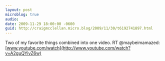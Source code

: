 ```yaml
---
layout: post
microblog: true
audio: 
date: 2009-11-29 18:00:00 -0600
guid: http://craigmcclellan.micro.blog/2009/11/30/t6192741897.html
---
```

Two of my favorite things combined into one video.
RT @maybeimamazed: [www.youtube.com/watch](http://www.youtube.com/watch?v=A2guQYivZ6w)
